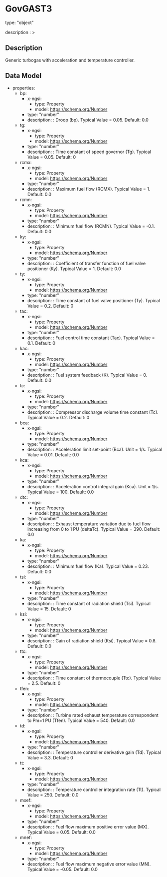 # GovGAST3
type: "object"
description : >
## Description
Generic turbogas with acceleration and temperature controller.

## Data Model
  - properties:
    - bp:
      - x-ngsi:
        - type: Property
        - model: https://schema.org/Number
      - type: "number"
      - description: : Droop (bp).  Typical Value = 0.05. Default: 0.0
    - tg:
      - x-ngsi:
        - type: Property
        - model: https://schema.org/Number
      - type: "number"
      - description: : Time constant of speed governor (Tg).  Typical Value = 0.05. Default: 0
    - rcmx:
      - x-ngsi:
        - type: Property
        - model: https://schema.org/Number
      - type: "number"
      - description: : Maximum fuel flow (RCMX).  Typical Value = 1. Default: 0.0
    - rcmn:
      - x-ngsi:
        - type: Property
        - model: https://schema.org/Number
      - type: "number"
      - description: : Minimum fuel flow (RCMN).  Typical Value = -0.1. Default: 0.0
    - ky:
      - x-ngsi:
        - type: Property
        - model: https://schema.org/Number
      - type: "number"
      - description: : Coefficient of transfer function of fuel valve positioner (Ky).  Typical Value = 1. Default: 0.0
    - ty:
      - x-ngsi:
        - type: Property
        - model: https://schema.org/Number
      - type: "number"
      - description: : Time constant of fuel valve positioner (Ty).  Typical Value = 0.2. Default: 0
    - tac:
      - x-ngsi:
        - type: Property
        - model: https://schema.org/Number
      - type: "number"
      - description: : Fuel control time constant (Tac).  Typical Value = 0.1. Default: 0
    - kac:
      - x-ngsi:
        - type: Property
        - model: https://schema.org/Number
      - type: "number"
      - description: : Fuel system feedback (K).  Typical Value = 0. Default: 0.0
    - tc:
      - x-ngsi:
        - type: Property
        - model: https://schema.org/Number
      - type: "number"
      - description: : Compressor discharge volume time constant (Tc).  Typical Value = 0.2. Default: 0
    - bca:
      - x-ngsi:
        - type: Property
        - model: https://schema.org/Number
      - type: "number"
      - description: : Acceleration limit set-point (Bca).  Unit = 1/s.  Typical Value = 0.01. Default: 0.0
    - kca:
      - x-ngsi:
        - type: Property
        - model: https://schema.org/Number
      - type: "number"
      - description: : Acceleration control integral gain (Kca). Unit = 1/s.  Typical Value = 100. Default: 0.0
    - dtc:
      - x-ngsi:
        - type: Property
        - model: https://schema.org/Number
      - type: "number"
      - description: : Exhaust temperature variation due to fuel flow increasing from 0 to 1 PU (deltaTc).  Typical Value = 390. Default: 0.0
    - ka:
      - x-ngsi:
        - type: Property
        - model: https://schema.org/Number
      - type: "number"
      - description: : Minimum fuel flow (Ka).  Typical Value = 0.23. Default: 0.0
    - tsi:
      - x-ngsi:
        - type: Property
        - model: https://schema.org/Number
      - type: "number"
      - description: : Time constant of radiation shield (Tsi).  Typical Value = 15. Default: 0
    - ksi:
      - x-ngsi:
        - type: Property
        - model: https://schema.org/Number
      - type: "number"
      - description: : Gain of radiation shield (Ksi).  Typical Value = 0.8. Default: 0.0
    - ttc:
      - x-ngsi:
        - type: Property
        - model: https://schema.org/Number
      - type: "number"
      - description: : Time constant of thermocouple (Ttc).  Typical Value = 2.5. Default: 0
    - tfen:
      - x-ngsi:
        - type: Property
        - model: https://schema.org/Number
      - type: "number"
      - description: : Turbine rated exhaust temperature correspondent to Pm=1 PU (Tfen).  Typical Value = 540. Default: 0.0
    - td:
      - x-ngsi:
        - type: Property
        - model: https://schema.org/Number
      - type: "number"
      - description: : Temperature controller derivative gain (Td).  Typical Value = 3.3. Default: 0
    - tt:
      - x-ngsi:
        - type: Property
        - model: https://schema.org/Number
      - type: "number"
      - description: : Temperature controller integration rate (Tt).  Typical Value = 250. Default: 0.0
    - mxef:
      - x-ngsi:
        - type: Property
        - model: https://schema.org/Number
      - type: "number"
      - description: : Fuel flow maximum positive error value (MX).  Typical Value = 0.05. Default: 0.0
    - mnef:
      - x-ngsi:
        - type: Property
        - model: https://schema.org/Number
      - type: "number"
      - description: : Fuel flow maximum negative error value (MN).  Typical Value = -0.05. Default: 0.0
